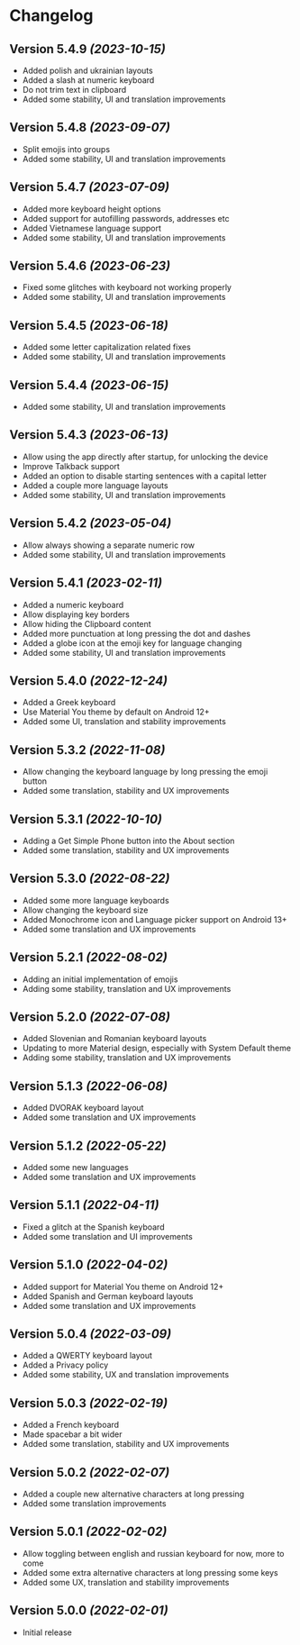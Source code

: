 Changelog
==========

Version 5.4.9 *(2023-10-15)*
----------------------------

 * Added polish and ukrainian layouts
 * Added a slash at numeric keyboard
 * Do not trim text in clipboard
 * Added some stability, UI and translation improvements

Version 5.4.8 *(2023-09-07)*
----------------------------

 * Split emojis into groups
 * Added some stability, UI and translation improvements

Version 5.4.7 *(2023-07-09)*
----------------------------

 * Added more keyboard height options
 * Added support for autofilling passwords, addresses etc
 * Added Vietnamese language support
 * Added some stability, UI and translation improvements

Version 5.4.6 *(2023-06-23)*
----------------------------

 * Fixed some glitches with keyboard not working properly
 * Added some stability, UI and translation improvements

Version 5.4.5 *(2023-06-18)*
----------------------------

 * Added some letter capitalization related fixes
 * Added some stability, UI and translation improvements

Version 5.4.4 *(2023-06-15)*
----------------------------

 * Added some stability, UI and translation improvements

Version 5.4.3 *(2023-06-13)*
----------------------------

 * Allow using the app directly after startup, for unlocking the device
 * Improve Talkback support
 * Added an option to disable starting sentences with a capital letter
 * Added a couple more language layouts
 * Added some stability, UI and translation improvements

Version 5.4.2 *(2023-05-04)*
----------------------------

 * Allow always showing a separate numeric row
 * Added some stability, UI and translation improvements

Version 5.4.1 *(2023-02-11)*
----------------------------

 * Added a numeric keyboard
 * Allow displaying key borders
 * Allow hiding the Clipboard content
 * Added more punctuation at long pressing the dot and dashes
 * Added a globe icon at the emoji key for language changing
 * Added some stability, UI and translation improvements

Version 5.4.0 *(2022-12-24)*
----------------------------

 * Added a Greek keyboard
 * Use Material You theme by default on Android 12+
 * Added some UI, translation and stability improvements

Version 5.3.2 *(2022-11-08)*
----------------------------

 * Allow changing the keyboard language by long pressing the emoji button
 * Added some translation, stability and UX improvements

Version 5.3.1 *(2022-10-10)*
----------------------------

 * Adding a Get Simple Phone button into the About section
 * Added some translation, stability and UX improvements

Version 5.3.0 *(2022-08-22)*
----------------------------

 * Added some more language keyboards
 * Allow changing the keyboard size
 * Added Monochrome icon and Language picker support on Android 13+
 * Added some translation and UX improvements

Version 5.2.1 *(2022-08-02)*
----------------------------

 * Adding an initial implementation of emojis
 * Adding some stability, translation and UX improvements

Version 5.2.0 *(2022-07-08)*
----------------------------

 * Added Slovenian and Romanian keyboard layouts
 * Updating to more Material design, especially with System Default theme
 * Adding some stability, translation and UX improvements

Version 5.1.3 *(2022-06-08)*
----------------------------

 * Added DVORAK keyboard layout
 * Added some translation and UX improvements

Version 5.1.2 *(2022-05-22)*
----------------------------

 * Added some new languages
 * Added some translation and UX improvements

Version 5.1.1 *(2022-04-11)*
----------------------------

 * Fixed a glitch at the Spanish keyboard
 * Added some translation and UI improvements

Version 5.1.0 *(2022-04-02)*
----------------------------

 * Added support for Material You theme on Android 12+
 * Added Spanish and German keyboard layouts
 * Added some translation and UX improvements

Version 5.0.4 *(2022-03-09)*
----------------------------

 * Added a QWERTY keyboard layout
 * Added a Privacy policy
 * Added some stability, UX and translation improvements

Version 5.0.3 *(2022-02-19)*
----------------------------

 * Added a French keyboard
 * Made spacebar a bit wider
 * Added some translation, stability and UX improvements

Version 5.0.2 *(2022-02-07)*
----------------------------

 * Added a couple new alternative characters at long pressing
 * Added some translation improvements

Version 5.0.1 *(2022-02-02)*
----------------------------

 * Allow toggling between english and russian keyboard for now, more to come
 * Added some extra alternative characters at long pressing some keys
 * Added some UX, translation and stability improvements

Version 5.0.0 *(2022-02-01)*
----------------------------

 * Initial release
